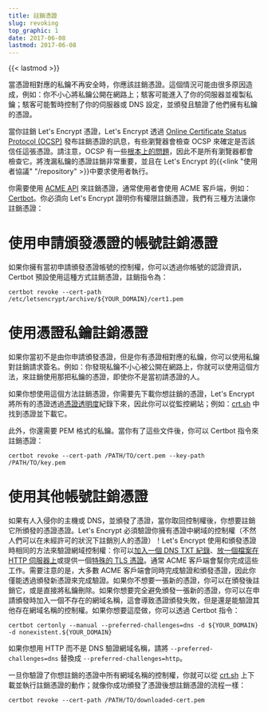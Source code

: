 ```yaml
---
title: 註銷憑證
slug: revoking
top_graphic: 1
date: 2017-06-08
lastmod: 2017-06-08
---
```


{{< lastmod >}}

當憑證相對應的私鑰不再安全時，你應該註銷憑證。這個情況可能由很多原因造成，例如：你不小心將私鑰公開在網路上；駭客可能進入了你的伺服器並複製私鑰；駭客可能暫時控制了你的伺服器或 DNS 設定，並頒發且驗證了他們擁有私鑰的憑證。

當你註銷 Let's Encrypt 憑證，Let's Encrypt 透過  [Online Certificate Status Protocol (OCSP)](https://en.wikipedia.org/wiki/Online_Certificate_Status_Protocol) 發布註銷憑證的訊息，有些瀏覽器會檢查 OCSP 來確定是否該信任這張憑證。請注意，OCSP 有一些[根本上的問題](https://www.imperialviolet.org/2011/03/18/revocation.html)，因此不是所有瀏覽器都會檢查它。將洩漏私鑰的憑證註銷非常重要，並且在 Let's Encrypt 的{{<link "使用者協議" "/repository" >}}中要求使用者執行。

你需要使用 [ACME API](https://github.com/letsencrypt/boulder/blob/master/docs/acme-divergences.md) 來註銷憑證，通常使用者會使用 ACME 客戶端，例如： [Certbot](https://certbot.eff.org/)。你必須向 Let's Encrypt 證明你有權限註銷憑證，我們有三種方法讓你註銷憑證：

# 使用申請頒發憑證的帳號註銷憑證

如果你擁有當初申請頒發憑證帳號的控制權，你可以透過你帳號的認證資訊，Certbot 預設使用這種方式註銷憑證，註銷指令為：

```
certbot revoke --cert-path /etc/letsencrypt/archive/${YOUR_DOMAIN}/cert1.pem
```

# 使用憑證私鑰註銷憑證

如果你當初不是由你申請頒發憑證，但是你有憑證相對應的私鑰，你可以使用私鑰對註銷請求簽名。例如：你發現私鑰不小心被公開在網路上，你就可以使用這個方法，來註銷使用那把私鑰的憑證，即使你不是當初請憑證的人。

如果你想使用這個方法註銷憑證，你需要先下載你想註銷的憑證，Let's Encrypt 將所有的憑證透過[憑證透明度](https://www.certificate-transparency.org/)紀錄下來，因此你可以從監控網站；例如：[crt.sh](https://crt.sh/) 中找到憑證並下載它。

此外，你還需要 PEM 格式的私鑰。當你有了這些文件後，你可以 Certbot 指令來註銷憑證：

```
certbot revoke --cert-path /PATH/TO/cert.pem --key-path /PATH/TO/key.pem
```

# 使用其他帳號註銷憑證

如果有人入侵你的主機或 DNS，並頒發了憑證，當你取回控制權後，你想要註銷它所頒發的憑證憑證。Let's Encrypt 必須驗證你擁有憑證中網域的控制權（不然人們可以在未經許可的狀況下註銷別人的憑證）！Let's Encrypt 使用和頒發憑證時相同的方法來驗證網域控制權：你可以[加入一個 DNS TXT 紀錄](https://ietf-wg-acme.github.io/acme/#rfc.section.8.5)、[放一個檔案在 HTTP 伺服器上](https://ietf-wg-acme.github.io/acme/#rfc.section.8.3)或提供一個[特殊的 TLS 憑證](https://ietf-wg-acme.github.io/acme/#rfc.section.8.4)。通常 ACME 客戶端會幫你完成這些工作。需要注意的是，大多數 ACME 客戶端會同時完成驗證和頒發憑證，因此你僅能透過頒發新憑證來完成驗證。如果你不想要一張新的憑證，你可以在頒發後註銷它，或是直接將私鑰刪除。如果你想要完全避免頒發一張新的憑證，你可以在申請頒發時加入一個不存在的網域名稱，這會導致憑證頒發失敗，但是還是能驗證其他存在網域名稱的控制權。如果你想要這麼做，你可以透過 Certbot 指令：

```
certbot certonly --manual --preferred-challenges=dns -d ${YOUR_DOMAIN} -d nonexistent.${YOUR_DOMAIN}
```

如果你想用 HTTP 而不是 DNS 驗證網域名稱，請將 `--preferred-challenges=dns` 替換成 `--preferred-challenges=http`。

一旦你驗證了你想註銷的憑證中所有網域名稱的控制權，你就可以從 [crt.sh](https://crt.sh/) 上下載並執行註銷憑證的動作；就像你成功頒發了憑證後想註銷憑證的流程一樣：

```
certbot revoke --cert-path /PATH/TO/downloaded-cert.pem
```
